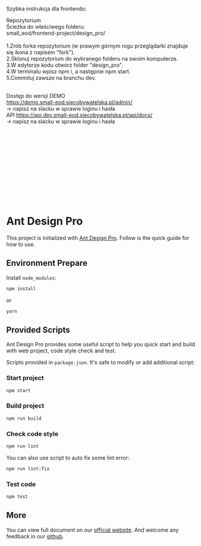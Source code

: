 Szybka instrukcja dla frontendu:</br>

Repozytorium</br>
Ścieżka do właściwego folderu:</br>
small_eod/frontend-project/design_pro/
</br></br>
1.Zrób forka repozytorium (w prawym górnym rogu przeglądarki znajduje się ikona z napisem "fork").</br>
2.Sklonuj repozytorium do wybranego folderu na swoim komputerze.</br>
3.W edytorze kodu otwórz folder "design_pro".</br>
4.W terminalu wpisz npm i, a następnie npm start.</br>
5.Commituj zawsze na branchu dev.
</br></br>

Dostęp do wersji DEMO</br>
https://demo.small-eod.siecobywatelska.pl/admin/</br>
-> napisz na slacku w sprawie loginu i hasła
</br>
API
https://api.dev.small-eod.siecobywatelska.pl/api/docs/</br>
-> napisz na slacku w sprawie loginu i hasła


</br></br></br></br></br></br></br></br></br></br></br>


















# Ant Design Pro

This project is initialized with [Ant Design Pro](https://pro.ant.design). Follow is the quick guide for how to use.

## Environment Prepare

Install `node_modules`:

```bash
npm install
```

or

```bash
yarn
```

## Provided Scripts

Ant Design Pro provides some useful script to help you quick start and build with web project, code style check and test.

Scripts provided in `package.json`. It's safe to modify or add additional script:

### Start project

```bash
npm start
```

### Build project

```bash
npm run build
```

### Check code style

```bash
npm run lint
```

You can also use script to auto fix some lint error:

```bash
npm run lint:fix
```

### Test code

```bash
npm test
```

## More

You can view full document on our [official website](https://pro.ant.design). And welcome any feedback in our [github](https://github.com/ant-design/ant-design-pro).
